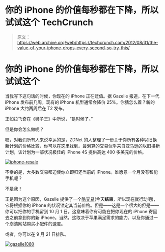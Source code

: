 # 你的 iPhone 的价值每秒都在下降，所以试试这个 TechCrunch

> 原文：<https://web.archive.org/web/https://techcrunch.com/2012/08/31/the-value-of-your-iphone-drops-every-second-so-try-this/>

# 你的 iPhone 的价值每秒都在下降，所以试试这个

当我写下这句话的时候，你现在的 iPhone 正在贬值。据 Gazelle 报道，在下一代 iPhone 发布前几周，现有的 iPhone 机型通常会降价 25%。你猜怎么着？新的 iPhone 大约两周后在 T2 发布。

正如拉飞奇在《狮子王》中所说，“是时候了。”

但是你会怎么做呢？

嗯，对我们所有人来说幸运的是，ZDNet 的人整理了一份关于你所有各种以旧换新计划的价格比较，你可以在这里找到。最划算的交易似乎来自亚马逊的以旧换新计划，该计划为一部状况极佳的 iPhone 4S 提供高达 400 多美元的价格。

[![](img/3de80a18588e193b95b4cff9396cae62.png "iphone-resale")](https://web.archive.org/web/20221006162835/https://beta.techcrunch.com/wp-content/uploads/2012/08/iphone-resale.png)

不幸的是，大多数交易都迫使你立即归还当前的 iPhone。谁愿意一个月没有智能手机呢？

不是我！

正是因为这个原因，Gazelle 提供了一个[酷交易](https://web.archive.org/web/20221006162835/http://www.gazelle.com/iphone)(今天**结束**，所以现在就行动吧)，它将根据你的 iPhone 的状况锁定其当前价格。但是——这是一个很大的但是——你可以把你的手机留到 10 月 1 日。这意味着你有可能在把你现在的 iPhone 寄回去之前拿到你的新 iPhone。当然，这取决于苹果满足需求的能力，以及你通过一个崩溃网站购买小配件的速度。

或者，你可以在 9 月 21 日排队。

[![](img/7ca33ecd40bc6cf06527dcfff7003eca.png "gazelle1080")](https://web.archive.org/web/20221006162835/https://beta.techcrunch.com/wp-content/uploads/2012/08/gazelle1080.png)